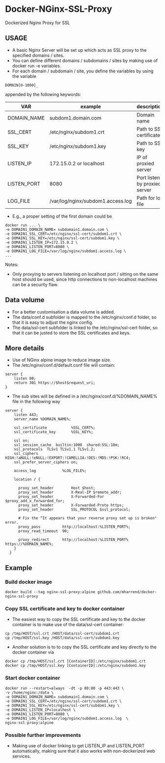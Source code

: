 # Docker-NGinx-SSL-Proxy
Dockerized Nginx Proxy for SSL

## USAGE
* A basic Nginx Server will be set up which acts as SSL proxy to the specified domains / sites.
* You can define different domains / subdomains / sites by making use of docker run -e variables.
* For each domain / subdomain / site, you define the variables by using the variable 
```
DOMAIN[0-1000]_
```
appended by the following keywords:

|   VAR          |    example             | description            |
|----------------|--------------------------|------------------------|
| DOMAIN\_NAME   | subdom1.domain.com       | Domain name |
| SSL\_CERT      | /etc/nginx/subdom1.crt   | Path to SSL certificate |
| SSL\_KEY       | /etc/nginx/subdom1.key   | Path to SSL key |
| LISTEN_IP      | 172.15.0.2  or localhost | IP of proxied server|
| LISTEN_PORT    | 8080                     | Port listen by proxied server| 
| LOG\_FILE      | /var/log/nginx/subdom1.access.log  | Path for log file|

* E.g., a proper setting of the first domain could be
```
docker run ... \
-e DOMAIN1_DOMAIN_NAME= subdomain1.domain.com \
-e DOMAIN1_SSL_CERT=/etc/nginx/ssl-cert/subdom1.crt \
-e DOMAIN1_SSL_KEY=/etc/nginx/ssl-cert/subdom1.key \
-e DOMAIN1_LISTEN_IP=172.15.0.2 \
-e DOMAIN1_LISTEN_PORT=8080 \
-e DOMAIN1_LOG_FILE=/var/log/nginx/subdom1.access.log \
...
```
Notes:
* Only proxying to servers listening on localhost port / sitting on the same host should be used, since http connections to non-localhost machines can be a security flaw.

## Data volume
* For a better customisation a data volume is added.
* The data/conf.d subfolder is mapped to the /etc/nginx/conf.d folder, so that it is easy to adjust the nginx config.
* The data/ssl-cert subfolder is linked to the /etc/nginx/ssl-cert folder, so that it can be justed to store the SSL certificates and keys.


## More details
* Use of NGinx alpine image to reduce image size.
* The /etc/nginx/conf.d/default.conf file will contain:
```
server {
    listen 80;
    return 301 https://$host$request_uri;
}
```
* The sub sites will be defined in a /etc/nginx/conf.d/%DOMAIN_NAME% file in the following way
```
server {
    listen 443;
    server_name %DOMAIN_NAME%;

    ssl_certificate           %SSL_CERT%;
    ssl_certificate_key       %SSL_KEY%;

    ssl on;
    ssl_session_cache  builtin:1000  shared:SSL:10m;
    ssl_protocols  TLSv1 TLSv1.1 TLSv1.2;
    ssl_ciphers HIGH:!aNULL:!eNULL:!EXPORT:!CAMELLIA:!DES:!MD5:!PSK:!RC4;
    ssl_prefer_server_ciphers on;

    access_log            %LOG_FILE%;

    location / {

      proxy_set_header        Host $host;
      proxy_set_header        X-Real-IP $remote_addr;
      proxy_set_header        X-Forwarded-For $proxy_add_x_forwarded_for;
      proxy_set_header        X-Forwarded-Proto https;
      proxy_set_header        SSL_PROTOCOL $ssl_protocol;

      # Fix the “It appears that your reverse proxy set up is broken" error.
      proxy_pass          http://localhost:%LISTEN_PORT%;
      proxy_read_timeout  90;

      proxy_redirect      http://localhost:%LISTEN_PORT% https://%DOMAIN_NAME%;
    }
  }
```

## Example

### Build docker image
```
docker build --tag nginx-ssl-proxy:alpine github.com/mharrend/docker-nginx-ssl-proxy
```

### Copy SSL certificate and key to docker container
* The easiest way to copy the SSL certificate and key to the docker container is to make use of the data/ssl-cert container:
```
cp /tmp/HOST/ssl.crt /HOST/data/ssl-cert/subdom1.crt
cp /tmp/HOST/ssl.key /HOST/data/ssl-cert/subdom1.key
```
* Another solution is to to copy the SSL certificate and key directly to the docker container via
```
docker cp /tmp/HOST/ssl.crt [ContainerID]:/etc/nginx/subdom1.crt
docker cp /tmp/HOST/ssl.key [ContainerID]:/etc/nginx/subdom1.key
```

### Start docker container
```
docker run --restart=always  -dt -p 80:80 -p 443:443 \
-v /home/nginx:/data \
-e DOMAIN1_DOMAIN_NAME= subdomain1.domain.com \
-e DOMAIN1_SSL_CERT=/etc/nginx/ssl-cert/subdom1.crt \
-e DOMAIN1_SSL_KEY=/etc/nginx/ssl-cert/subdom1.key \
-e DOMAIN1_LISTEN_IP=localhost \
-e DOMAIN1_LISTEN_PORT=8080 \
-e DOMAIN1_LOG_FILE=/var/log/nginx/subdom1.access.log  \
nginx-ssl-proxy:alpine
```

### Possible further improvements
* Making use of docker linking to get LISTEN\_IP and LISTEN\_PORT automatically, making sure that it also works with non-dockerized web services.
